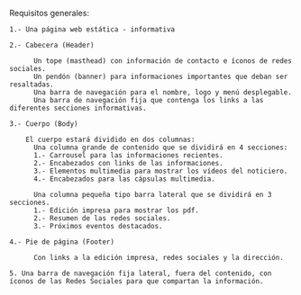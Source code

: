 Requisitos generales: 

	1.- Una página web estática - informativa

	2.- Cabecera (Header)

	      Un tope (masthead) con información de contacto e íconos de redes sociales.
	      Un pendón (banner) para informaciones importantes que deban ser resaltadas.
	      Una barra de navegación para el nombre, logo y menú desplegable.
	      Una barra de navegación fija que contenga los links a las diferentes secciones informativas. 

	3.- Cuerpo (Body)

	    El cuerpo estará dividido en dos columnas: 
	      Una columna grande de contenido que se dividirá en 4 secciones:
          1.- Carrousel para las informaciones recientes.
          2.- Encabezados con links de las informaciones.
          3.- Elementos multimedia para mostrar los vídeos del noticiero. 
          4.- Encabezados para las cápsulas multimedia.

          Una columna pequeña tipo barra lateral que se dividirá en 3 secciones. 
          1.- Edición impresa para mostrar los pdf. 
          2.- Resumen de las redes sociales.
          3.- Próximos eventos destacados.

    4.- Pie de página (Footer)

          Con links a la edición impresa, redes sociales y la dirección. 

    5. Una barra de navegación fija lateral, fuera del contenido, con íconos de las Redes Sociales para que compartan la información. 

